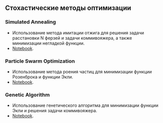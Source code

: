 ## Стохастические методы оптимизации

### Simulated Annealing
- Использование метода имитации отжига для решения задачи расстановки N ферзей и задачи коммивояжера, а также минимизации негладкой функции.
- [Notebook](./Simulated_Annealing/Simulated_Annealing.ipynb/). 

### Particle Swarm Optimization
- Использование метода роения частиц для минимизации функции Розенброка и функции Экли.
- [Notebook](./Particle_Swarm_Optimization/Particle_Swarm_Optimization.ipynb/). 

### Genetic Algorithm
- Использование генетического алгоритма для минимизации функции Экли и решения задачи коммивояжера.
- [Notebook](./Genetic_Algorithm/Genetic_Algorithm.ipynb/). 
